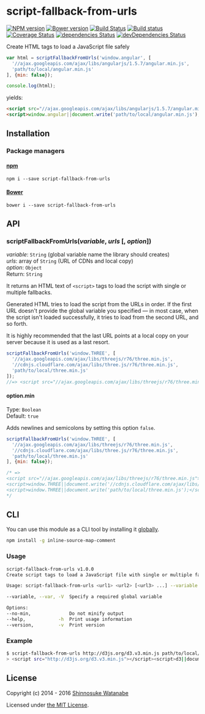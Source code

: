 # script-fallback-from-urls

[![NPM version](https://img.shields.io/npm/v/script-fallback-from-urls.svg)](https://www.npmjs.com/package/script-fallback-from-urls)
[![Bower version](https://img.shields.io/bower/v/script-fallback-from-urls.svg)](https://github.com/shinnn/script-fallback-from-urls/releases)
[![Build Status](https://travis-ci.org/shinnn/script-fallback-from-urls.svg?branch=master)](https://travis-ci.org/shinnn/script-fallback-from-urls)
[![Build status](https://ci.appveyor.com/api/projects/status/5m4u2h2ln3qb2mq2?svg=true)](https://ci.appveyor.com/project/ShinnosukeWatanabe/script-fallback-from-urls)
[![Coverage Status](https://coveralls.io/repos/github/shinnn/script-fallback-from-urls/badge.svg?branch=master)](https://coveralls.io/github/shinnn/script-fallback-from-urls?branch=master)
[![dependencies Status](https://david-dm.org/shinnn/script-fallback-from-urls/status.svg)](https://david-dm.org/shinnn/script-fallback-from-urls)
[![devDependencies Status](https://david-dm.org/shinnn/script-fallback-from-urls/dev-status.svg)](https://david-dm.org/shinnn/script-fallback-from-urls?type=dev)

Create HTML tags to load a JavaScript file safely

```javascript
var html = scriptFallbackFromUrls('window.angular', [
  '//ajax.googleapis.com/ajax/libs/angularjs/1.5.7/angular.min.js',
  'path/to/local/angular.min.js'
], {min: false});

console.log(html);
```

yields:

```html
<script src="//ajax.googleapis.com/ajax/libs/angularjs/1.5.7/angular.min.js"></script>
<script>window.angular||document.write('path/to/local/angular.min.js');</script>
```

## Installation

### Package managers

#### [npm](https://www.npmjs.com/)

```
npm i --save script-fallback-from-urls
```

#### [Bower](https://bower.io/)

```
bower i --save script-fallback-from-urls
```

## API

### scriptFallbackFromUrls(*variable*, *urls* [, *option*])

*variable*: `String` (global variable name the library should creates)  
*urls*: array of `String` (URL of CDNs and local copy)  
*option*: `Object`  
Return: `String`

It returns an HTML text of `<script>` tags to load the script with single or multiple fallbacks.

Generated HTML tries to load the script from the URLs in order. If the first URL doesn't provide the global variable you specified — in most case, when the script isn't loaded successfully, it tries to load from the second URL, and so forth.

It is highly recommended that the last URL points at a local copy on your server because it is used as a last resort.

```javascript
scriptFallbackFromUrls('window.THREE', [
  '//ajax.googleapis.com/ajax/libs/threejs/r76/three.min.js',
  '//cdnjs.cloudflare.com/ajax/libs/three.js/r76/three.min.js',
  'path/to/local/three.min.js'
]);
//=> <script src="//ajax.googleapis.com/ajax/libs/threejs/r76/three.min.js"></script><script>window.THREE||document.write(\'//cdnjs.cloudflare.com/ajax/libs/three.js/r76/three.min.js\')</script><script>window.THREE||document.write(\'path/to/local/three.min.js\')</script>
```

#### option.min

Type: `Boolean`  
Default: `true`

Adds newlines and semicolons by setting this option `false`.

```javascript
scriptFallbackFromUrls('window.THREE', [
  '//ajax.googleapis.com/ajax/libs/threejs/r76/three.min.js',
  '//cdnjs.cloudflare.com/ajax/libs/three.js/r76/three.min.js',
  'path/to/local/three.min.js'
], {min: false});

/* =>
<script src="//ajax.googleapis.com/ajax/libs/threejs/r76/three.min.js"></script>
<script>window.THREE||document.write('//cdnjs.cloudflare.com/ajax/libs/three.js/r76/three.min.js');</script>
<script>window.THREE||document.write('path/to/local/three.min.js');</script>
*/
```

## CLI

You can use this module as a CLI tool by installing it [globally](https://docs.npmjs.com/files/folders#global-installation).

```sh
npm install -g inline-source-map-comment
```

### Usage

```sh
script-fallback-from-urls v1.0.0
Create script tags to load a JavaScript file with single or multiple fallbacks

Usage: script-fallback-from-urls <url1> <url2> [<url3> ...] --variable <variable>

--variable, --var, -V  Specify a required global variable

Options:
--no-min,              Do not minify output
--help,            -h  Print usage information
--version,         -v  Print version
```

### Example

```sh
$ script-fallback-from-urls http://d3js.org/d3.v3.min.js path/to/local/d3.v3.min.js --variable d3
> <script src="http://d3js.org/d3.v3.min.js"></script><script>d3||document.write('path/to/local/d3.v3.min.js')</script>
```

## License

Copyright (c) 2014 - 2016 [Shinnosuke Watanabe](https://github.com/shinnn)

Licensed under [the MIT License](./LICENSE).
